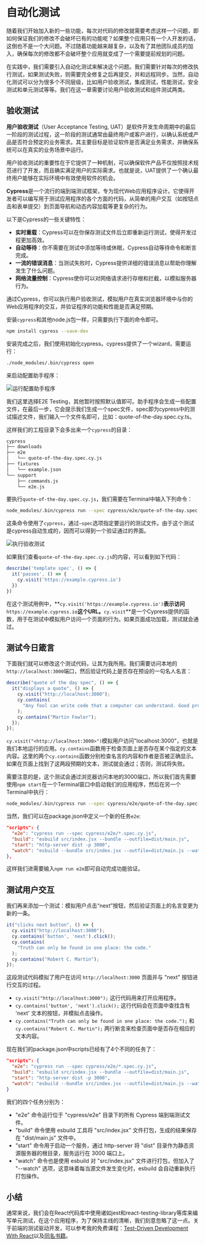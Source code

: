 # 自动化测试

随着我们开始加入新的一些功能，每次对代码的修改就需要考虑这样一个问题，即如何保证我们的修改不会破坏已有的功能呢？如果整个应用只有一个人开发的话，这倒也不是一个大问题。不过随着功能越来越复杂，以及有了其他团队成员的加入，确保每次的修改都不会破坏整个应用就变成了一个需要提前规划的问题。

在实践中，我们需要引入自动化测试来解决这个问题。我们需要针对每次的修改执行测试，如果测试失败，则需要完全修复之后再提交，并和远程同步。当然，自动化测试可以分为很多个不同层级，比如用户验收测试，集成测试，性能测试，安全测试和单元测试等等。我们在这一章需要讨论用户验收测试和组件测试两类。

## 验收测试

**用户验收测试**（User Acceptance Testing, UAT）是软件开发生命周期中的最后一阶段的测试过程，这一阶段的测试通常由最终用户或客户进行，以确认系统或产品是否符合预定的业务需求。其主要目标是验证软件是否满足业务需求，并确保系统可以在真实的业务场景中运行。

用户验收测试的重要性在于它提供了一种机制，可以确保软件产品不仅按照技术规范进行了开发，而且确实满足用户的实际需求。也就是说，UAT提供了一个确认最终用户能够在实际环境中有效使用软件的机会。

**Cypress**是一个流行的端到端测试框架，专为现代Web应用程序设计。它使得开发者可以编写用于测试应用程序的各个方面的代码，从简单的用户交互（如按钮点击和表单提交）到页面导航和动态内容加载等更复杂的行为。

以下是Cypress的一些关键特性：

- **实时重载**：Cypress可以在你保存测试文件后立即重新运行测试，使得开发过程更加高效。
- **自动等待**：你不需要在测试中添加等待或休眠，Cypress自动等待命令和断言完成。
- **一流的错误消息**：当测试失败时，Cypress提供详细的错误消息以帮助你理解发生了什么问题。
- **网络流量控制**：Cypress使你可以对网络请求进行存根和拦截，以模拟服务器行为。

通过Cypress，你可以执行用户验收测试，模拟用户在真实浏览器环境中与你的Web应用程序的交互，并验证程序的功能和性能是否满足预期。

安装`cypress`和其他node.js包一样，只需要执行下面的命令即可。

```bash
npm install cypress --save-dev
```

安装完成之后，我们使用初始化cypress。cypress提供了一个wizard，需要运行：

```bash
./node_modules/.bin/cypress open
```

来启动配置助手程序：

![运行配置助手程序](ch5/cypress-init.png)

我们这里选择E2E Testing，其他暂时按照默认值即可。助手程序会生成一些配置文件，在最后一步，它会提示我们生成一个spec文件，spec即为cypress中的测试描述文件，我们输入一个文件名即可，比如：quote-of-the-day.spec.cy.ts。

这样我们的工程目录下会多出来一个`cypress`的目录：

```bash
cypress
├── downloads
├── e2e
│   └── quote-of-the-day.spec.cy.js
├── fixtures
│   └── example.json
└── support
    ├── commands.js
    └── e2e.js
```

要执行`quote-of-the-day.spec.cy.js`，我们需要在Terminal中输入下列命令：

```bash
node_modules/.bin/cypress run --spec cypress/e2e/quote-of-the-day.spec.cy.js
```

这条命令使用了`cypress`，通过`—spec`选项指定要运行的测试文件。由于这个测试是cypress自动生成的，因而可以得到一个验证通过的界面。

![执行验收测试](ch5/e2e.png)

如果我们查看`quote-of-the-day.spec.cy.js`的内容，可以看到如下代码：

```js
describe('template spec', () => {
  it('passes', () => {
    cy.visit('https://example.cypress.io')
  })
})
```

在这个测试用例中，**`cy.visit('https://example.cypress.io')`**表示访问**`https://example.cypress.io`**这个URL。**`cy.visit`**是一个Cypress提供的函数，用于在测试中模拟用户访问一个页面的行为。如果页面成功加载，测试就会通过。

## 测试今日箴言

下面我们就可以修改这个测试代码，让其为我所用。我们需要访问本地的`http://localhost:3000`端口，然后验证代码上是否存在预设的一句名人名言：

```js
describe("quote of the day spec", () => {
  it("displays a quote", () => {
    cy.visit("http://localhost:3000");
    cy.contains(
      "Any fool can write code that a computer can understand. Good programmers write code that humans can understand."
    );
    cy.contains("Martin Fowler");
  });
});
```

`cy.visit("<http://localhost:3000>")`模拟用户访问"localhost:3000"，也就是我们本地运行的应用。`cy.contains`函数用于检查页面上是否存在某个指定的文本内容。这里的两个`cy.contains`函数分别检查名言的内容和作者是否被正确显示。如果在页面上找到了这两段预期的文本，测试就会通过；否则，测试将失败。

需要注意的是，这个测试会通过浏览器访问本地的3000端口，所以我们首先需要使用`npm start`在一个Terminal窗口中启动我们的应用程序，然后在另一个Terminal中执行：

```bash
node_modules/.bin/cypress run --spec cypress/e2e/quote-of-the-day.spec.cy.js
```

当然，我们可以在package.json中定义一个新的任务`e2e`:

```json
"scripts": {
  "e2e": "cypress run --spec cypress/e2e/*.spec.cy.js",
  "build": "esbuild src/index.jsx --bundle --outfile=dist/main.js",
  "start": "http-server dist -p 3000",
  "watch": "esbuild --bundle src/index.jsx --outfile=dist/main.js --watch"
},
```

这样我们进需要输入`npm run e2e`即可自动完成功能验证。

## 测试用户交互

我们再来添加一个测试：模拟用户点击“next”按钮，然后验证页面上的名言变更为新的一条。

```js
it("clicks next button", () => {
  cy.visit("http://localhost:3000");
  cy.contains('button', 'next').click();
  cy.contains(
    "Truth can only be found in one place: the code."
  );
  cy.contains("Robert C. Martin");
});
```

这段测试代码模拟了用户在访问 `http://localhost:3000` 页面并与 "next" 按钮进行交互的过程。

- `cy.visit("http://localhost:3000");` 这行代码用来打开应用程序。
- `cy.contains('button', 'next').click();` 这行代码会在页面中查找含有 'next' 文本的按钮，并模拟点击操作。
- `cy.contains("Truth can only be found in one place: the code.");` 和 `cy.contains("Robert C. Martin");` 两行断言来检查页面中是否存在相应的文本内容。

现在我们的package.json中scripts已经有了4个不同的任务了：

```json
"scripts": {
  "e2e": "cypress run --spec cypress/e2e/*.spec.cy.js",
  "build": "esbuild src/index.jsx --bundle --outfile=dist/main.js",
  "start": "http-server dist -p 3000",
  "watch": "esbuild --bundle src/index.jsx --outfile=dist/main.js --watch"
}
```

我们的四个任务分别为：

- "e2e" 命令运行位于 "cypress/e2e" 目录下的所有 Cypress 端到端测试文件。
- "build" 命令使用 esbuild 工具将 "src/index.jsx" 文件打包，生成的结果保存在 "dist/main.js" 文件中。
- "start" 命令用于启动一个服务，通过 http-server 将 "dist" 目录作为静态资源服务器的根目录，服务运行在 3000 端口上。
- "watch" 命令也是使用 esbuild 对 "src/index.jsx" 文件进行打包，但加入了 "--watch" 选项，这意味着每当源文件发生变化时，esbuild 会自动重新执行打包操作。

## 小结

通常来说，我们会在React代码库中使用诸如jest和react-testing-library等库来编写单元测试，在这个应用程序，为了保持主线的清晰，我们刻意忽略了这一点。关于前端的测试驱动开发，可以参考我的免费课程：[Test-Driven Development With React](https://icodeit.thinkific.com/courses/test-driven-development-with-react)以及[同名书籍](https://www.amazon.com.au/Test-Driven-Development-React-Apply-Applications/dp/1484269713)。